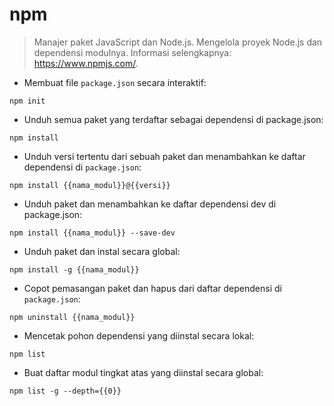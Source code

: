 # npm

> Manajer paket JavaScript dan Node.js.
> Mengelola proyek Node.js dan dependensi modulnya.
> Informasi selengkapnya: <https://www.npmjs.com/>.

- Membuat file `package.json` secara interaktif:

`npm init`

- Unduh semua paket yang terdaftar sebagai dependensi di package.json:

`npm install`

- Unduh versi tertentu dari sebuah paket dan menambahkan ke daftar dependensi di `package.json`:

`npm install {{nama_modul}}@{{versi}}`

- Unduh paket dan menambahkan ke daftar dependensi dev di package.json:

`npm install {{nama_modul}} --save-dev`

- Unduh paket dan instal secara global:

`npm install -g {{nama_modul}}`

- Copot pemasangan paket dan hapus dari daftar dependensi di `package.json`:

`npm uninstall {{nama_modul}}`

- Mencetak pohon dependensi yang diinstal secara lokal:

`npm list`

- Buat daftar modul tingkat atas yang diinstal secara global:

`npm list -g --depth={{0}}`
